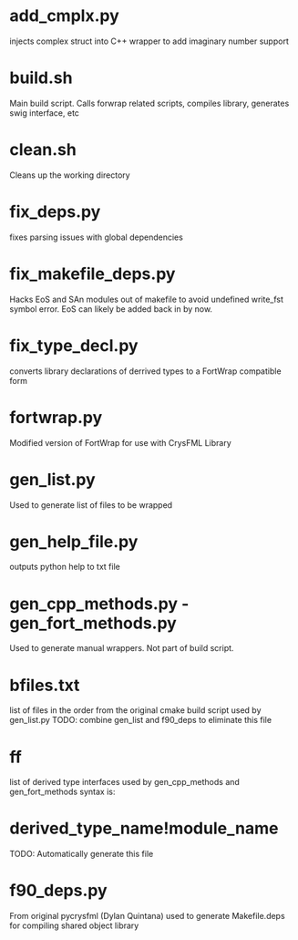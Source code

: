 add_cmplx.py
========
injects complex struct into C++ wrapper to add imaginary number support

build.sh
========
Main build script. Calls forwrap related scripts, compiles library, generates swig interface, etc

clean.sh
========
Cleans up the working directory

fix_deps.py
========
fixes parsing issues with global dependencies

fix_makefile_deps.py
========
Hacks EoS and SAn modules out of makefile to avoid undefined write_fst symbol error.
EoS can likely be added back in by now.

fix_type_decl.py
========
converts library declarations of derrived types to a FortWrap compatible form

fortwrap.py
========
Modified version of FortWrap for use with CrysFML Library

gen_list.py
========
Used to generate list of files to be wrapped

gen_help_file.py
========
outputs python help to txt file

gen_cpp_methods.py - gen_fort_methods.py
========
Used to generate manual wrappers. Not part of build script.

bfiles.txt
========
list of files in the order from the original cmake build script used by gen_list.py
TODO: combine gen_list and f90_deps to eliminate this file

ff
========
list of derived type interfaces used by gen_cpp_methods and gen_fort_methods
syntax is:
# derived_type_name!module_name
<Fortran declarations of type attributes>
TODO: Automatically generate this file

f90_deps.py
========
From original pycrysfml (Dylan Quintana)
used to generate Makefile.deps for compiling shared object library
